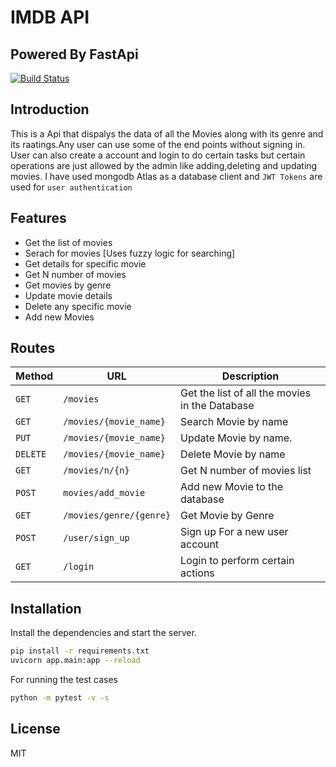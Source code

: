 # IMDB API
## Powered By FastApi

[![Build Status](https://travis-ci.org/joemccann/dillinger.svg?branch=master)](https://travis-ci.org/joemccann/dillinger)

## Introduction
This is a Api that dispalys the data of all the Movies along with its genre and its raatings.Any user can use some of the end points without signing in. User can also create a account and login to do certain tasks but certain operations are just allowed by the admin like adding,deleting and updating movies.
I have used mongodb Atlas as a database client and ``JWT Tokens`` are used for `user authentication`


## Features

- Get the list of movies
- Serach for movies [Uses fuzzy logic for searching]
- Get details for specific movie
- Get N number of movies
- Get movies by genre
- Update movie details
- Delete any specific movie
- Add new Movies

## Routes


| Method   | URL                                      | Description                              |
| -------- | ---------------------------------------- | ---------------------------------------- |
| `GET`    | `/movies`                           | Get the list of all the movies in the Database                   |
| `GET`   | `/movies/{movie_name}`                          | Search Movie by name                      |
| `PUT`    | `/movies/{movie_name}`                          | Update Movie by name.                       |
| `DELETE`  | `/movies/{movie_name}`                          | Delete Movie by name                |
| `GET`   | `/movies/n/{n}`                 | Get N number of movies list                |
| `POST`  | `movies/add_movie`                          | Add new Movie to the database                |
| `GET`   | `/movies/genre/{genre}`                 | Get Movie by Genre                |
| `POST`  | `/user/sign_up`                          | Sign up For a new user account                |
| `GET`   | `/login`                 | Login to perform certain actions          |



## Installation


Install the dependencies and  start the server.

```sh
pip install -r requirements.txt
uvicorn app.main:app --reload
```

For running the test cases

```sh
python -m pytest -v -s   
```

## License

MIT

